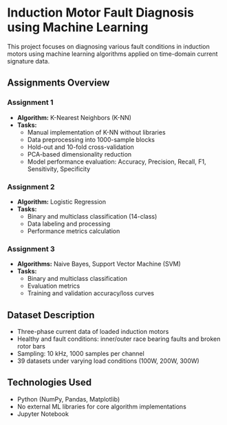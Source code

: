 # Induction Motor Fault Diagnosis using Machine Learning

This project focuses on diagnosing various fault conditions in induction motors using machine learning algorithms applied on time-domain current signature data.

## Assignments Overview

### Assignment 1
- **Algorithm:** K-Nearest Neighbors (K-NN)
- **Tasks:**
  - Manual implementation of K-NN without libraries
  - Data preprocessing into 1000-sample blocks
  - Hold-out and 10-fold cross-validation
  - PCA-based dimensionality reduction
  - Model performance evaluation: Accuracy, Precision, Recall, F1, Sensitivity, Specificity

### Assignment 2
- **Algorithm:** Logistic Regression
- **Tasks:**
  - Binary and multiclass classification (14-class)
  - Data labeling and processing
  - Performance metrics calculation

### Assignment 3
- **Algorithms:** Naive Bayes, Support Vector Machine (SVM)
- **Tasks:**
  - Binary and multiclass classification
  - Evaluation metrics
  - Training and validation accuracy/loss curves

## Dataset Description
- Three-phase current data of loaded induction motors
- Healthy and fault conditions: inner/outer race bearing faults and broken rotor bars
- Sampling: 10 kHz, 1000 samples per channel
- 39 datasets under varying load conditions (100W, 200W, 300W)

## Technologies Used
- Python (NumPy, Pandas, Matplotlib)
- No external ML libraries for core algorithm implementations
- Jupyter Notebook

